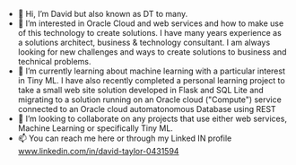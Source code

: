 - 👋 Hi, I’m David but also known as DT to many.  
- 👀 I’m interested in Oracle Cloud and web services and how to make use of this technology to create solutions.  I have many years experience 
as a solutions architect, business & technology consultant.  I am always looking for new challenges and ways to create solutions to business and technical problems.   
- 🌱 I’m currently learning about machine learning with a particular interest in Tiny ML.  I have also recently completed a personal learning project to take a small web site solution 
developed in Flask and SQL Lite and migrating to a solution running on an Oracle cloud ("Compute") service connected to an Oracle cloud automatonomous Database using REST
- 💞️ I’m looking to collaborate on any projects that use either web services, Machine Learning or specifically Tiny ML.
- 📫 You can reach me here or through my Linked IN profile www.linkedin.com/in/david-taylor-0431594

<!---
deeteeakl/deeteeakl is a ✨ special ✨ repository because its `README.md` (this file) appears on your GitHub profile.
You can click the Preview link to take a look at your changes.
--->
